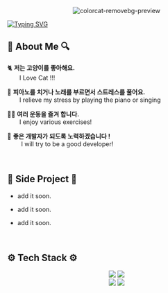 <div align=center>
  
![colorcat-removebg-preview](https://github.com/MentalJava/MentalJava/assets/107596556/45303f2e-012e-4f5f-967e-8756aa97e355)

</div>

[![Typing SVG](https://readme-typing-svg.demolab.com/?color=ff7f50&lines=Hi+there+I'm+Ujun!!🦊;안녕하세요+시유준+입니다🦊&font=Gaegu&size=32)](https://git.io/typing-svg)

## 🔎 About Me 🔍

🐈 **저는 고양이를 좋아해요.** <br>
  I Love Cat !!!

🎹 **피아노를 치거나 노래를 부르면서 스트레스를 풀어요.** <br>
  I relieve my stress by playing the piano or singing

🏋️‍♀️ **여러 운동을 즐겨 합니다.** <br>
  I enjoy various exercises!

🐤 **좋은 개발자가 되도록 노력하겠습니다 !** <br>
   I will try to be a good developer!

<br>

## 📝 Side Project 📝

- add it soon.

- add it soon.

- add it soon.

<br>

## ⚙ Tech Stack ⚙
<div align=center>
<img src="https://img.shields.io/badge/flutter-02569B?style=for-the-badge&logo=flutter&logoColor=white">
<img src="https://img.shields.io/badge/dart-0175C2?style=for-the-badge&logo=dart&logoColor=white">
<br>
<img src="https://img.shields.io/badge/firebase-DD2C00?style=for-the-badge&logo=firebase&logoColor=white">
<img src="https://img.shields.io/badge/Android-3DDC84?style=for-the-badge&logo=android&logoColor=white"/>
</div>

<br>
